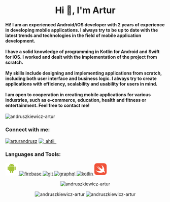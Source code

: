 <h1 align="center">Hi 👋, I'm Artur</h1>
<h4>
  Hi! I am an experienced Android/iOS developer with 2 years of experience in developing mobile applications. I always try to be up to date with the latest trends and technologies in the field of mobile application development.</br></br>
  I have a solid knowledge of programming in Kotlin for Android and Swift for iOS. I worked and dealt with the implementation of the project from scratch.</br></br>
  My skills include designing and implementing applications from scratch, including both user interface and business logic. I always try to create applications with efficiency, scalability and usability for users in mind.</br></br>
  I am open to cooperation in creating mobile applications for various industries, such as e-commerce, education, health and fitness or entertainment. Feel free to contact me!
</h3>

<p align="left"> <img src="https://komarev.com/ghpvc/?username=andruszkiewicz-artur&label=Profile%20views&color=0e75b6&style=flat" alt="andruszkiewicz-artur" /> </p>

<h3 align="left">Connect with me:</h3>
<p align="left">
<a href="https://twitter.com/arturandrusz" target="blank"><img align="center" src="https://raw.githubusercontent.com/rahuldkjain/github-profile-readme-generator/master/src/images/icons/Social/twitter.svg" alt="arturandrusz" height="30" width="40" /></a>
<a href="https://instagram.com/_ahtii_" target="blank"><img align="center" src="https://raw.githubusercontent.com/rahuldkjain/github-profile-readme-generator/master/src/images/icons/Social/instagram.svg" alt="_ahtii_" height="30" width="40" /></a>
</p>

<h3 align="left">Languages and Tools:</h3>
<p align="left"> <a href="https://developer.android.com" target="_blank" rel="noreferrer"> <img src="https://raw.githubusercontent.com/devicons/devicon/master/icons/android/android-original-wordmark.svg" alt="android" width="40" height="40"/> </a> <a href="https://firebase.google.com/" target="_blank" rel="noreferrer"> <img src="https://www.vectorlogo.zone/logos/firebase/firebase-icon.svg" alt="firebase" width="40" height="40"/> </a> <a href="https://git-scm.com/" target="_blank" rel="noreferrer"> <img src="https://www.vectorlogo.zone/logos/git-scm/git-scm-icon.svg" alt="git" width="40" height="40"/> </a> <a href="https://graphql.org" target="_blank" rel="noreferrer"> <img src="https://www.vectorlogo.zone/logos/graphql/graphql-icon.svg" alt="graphql" width="40" height="40"/> </a> <a href="https://kotlinlang.org" target="_blank" rel="noreferrer"> <img src="https://www.vectorlogo.zone/logos/kotlinlang/kotlinlang-icon.svg" alt="kotlin" width="40" height="40"/> </a> <a href="https://developer.apple.com/swift/" target="_blank" rel="noreferrer"> <img src="https://raw.githubusercontent.com/devicons/devicon/master/icons/swift/swift-original.svg" alt="swift" width="40" height="40"/> </a> </p>

<p align="center"><img align="center" src="http://github-profile-summary-cards.vercel.app/api/cards/profile-details?username=andruszkiewicz-artur&theme=nord_dark" alt="andruszkiewicz-artur" /></p>

<p align="center"> 
  
  <img align="center" src="https://github-readme-stats.vercel.app/api?username=andruszkiewicz-artur&count_private=true&show_icons=true&theme=dark" alt="andruszkiewicz-artur"/>
  
  <img align="center" src="https://github-readme-stats.vercel.app/api/top-langs/?username=andruszkiewicz-artur&layout=donut&theme=dark" alt="andruszkiewicz-artur" />
  
</p>

